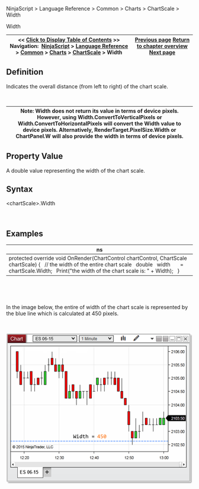 ﻿


NinjaScript \> Language Reference \> Common \> Charts \> ChartScale \> Width






















Width







| \<\< [Click to Display Table of Contents](width.md) \>\> **Navigation:**     [NinjaScript](ninjascript.md) \> [Language Reference](language_reference_wip.md) \> [Common](common.md) \> [Charts](chart.md) \> [ChartScale](chartscale.md) \> Width | [Previous page](chartscale_scalejustification.md) [Return to chapter overview](chartscale.md) [Next page](rendering.md) |
| --- | --- |











## Definition


Indicates the overall distance (from left to right) of the chart scale.


 




| Note: Width does not return its value in terms of device pixels. However, using Width.ConvertToVerticalPixels or Width.ConvertToHorizontalPixels will convert the Width value to device pixels. Alternatively, RenderTarget.PixelSize.Width or ChartPanel.W will also provide the width in terms of device pixels. |
| --- |



## 


## Property Value


A double value representing the width of the chart scale.


## 


## Syntax


\<chartScale\>.Width


 


## Examples




| ns |
| --- |
| protected override void OnRender(ChartControl chartControl, ChartScale chartScale) {    // the width of the entire chart scale    double   width       \= chartScale.Width;    Print("the width of the chart scale is: " \+ Width);   } |



 


 


In the image below, the entire of width of the chart scale is represented by the blue line which is calculated at 450 pixels.


 


![Width](width.png)








